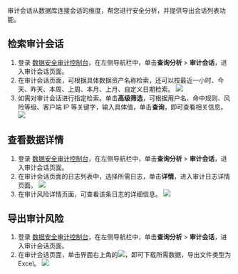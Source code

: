 审计会话从数据库连接会话的维度，帮您进行安全分析，并提供导出会话列表功能。

## 检索审计会话
1. 登录 [数据安全审计控制台](https://console.cloud.tencent.com/dsaudit)，在左侧导航栏中，单击**查询分析** > **审计会话**，进入审计会话页面。
2. 在审计会话页面，可根据具体数据资产名称检索，还可以按最近一小时、今天、昨天、本周、上周、本月、上月、自定义日期检索。
![](https://qcloudimg.tencent-cloud.cn/raw/11e641959c81246da046382f8f3940da.png)
3. 如需对审计会话进行指定检索。单击**高级筛选**，可根据用户名、命中规则、风险等级、客户端 IP 等关键字，输入具体值，单击**查询**，即可查看相关信息。
![](https://qcloudimg.tencent-cloud.cn/raw/34bd88cdfdba533224a1c63c4d9150ff.png)

## 查看数据详情
1. 登录 [数据安全审计控制台](https://console.cloud.tencent.com/dsaudit)，在左侧导航栏中，单击**查询分析** > **审计会话**，进入审计会话页面。
2. 在审计会话页面的日志列表中，选择所需日志，单击**详情**，进入审计日志详情页面。
![](https://qcloudimg.tencent-cloud.cn/raw/14c2facf758fcd43725c262fa1f84b45.png)
3. 在审计风险详情页面，可查看该条日志的详细信息。
![](https://qcloudimg.tencent-cloud.cn/raw/3909d01604b2f20b034fc70fb075a822.png)

## 导出审计风险
1. 登录 [数据安全审计控制台](https://console.cloud.tencent.com/dsaudit)，在左侧导航栏中，单击**查询分析** > **审计会话**，进入审计会话页面。
2. 在审计会话页面，单击界面右上角的![](https://qcloudimg.tencent-cloud.cn/raw/5375e7ef130b714c61417294a132375c.png)，即可下载所需数据，导出文件类型为 Excel。
![](https://qcloudimg.tencent-cloud.cn/raw/1903a67c35181a4775b9c2040c2ca7a9.png)




